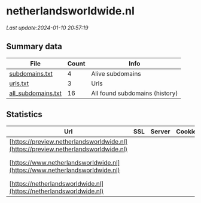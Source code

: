 # netherlandsworldwide.nl
*Last update:2024-01-10 20:57:19*
## Summary data
| File       | Count | Info |
|------------|-------|------|
|[subdomains.txt](/data/netherlandsworldwide/subdomains.txt)|4|Alive subdomains|
|[urls.txt](/data/netherlandsworldwide/urls.txt)|3|Urls|
|[all_subdomains.txt](/data/netherlandsworldwide/all_subdomains.txt)|16|All found subdomains (history)|
## Statistics
| Url | SSL | Server | Cookie | HSTS | CSP | XFO | XXP | RP | Tech |
|------------|-------|------|------|------|------|------|------|------|------|
|[https://preview.netherlandsworldwide.nl](https://preview.netherlandsworldwide.nl)| | | |:white_check_mark: | | | | |:white_check_mark: |HSTS|
|[https://www.netherlandsworldwide.nl](https://www.netherlandsworldwide.nl)| | | |:white_check_mark: | |:white_check_mark: | |:white_check_mark: |Bloomreach HSTS HTTP...|
|[https://netherlandsworldwide.nl](https://netherlandsworldwide.nl)| | | |:white_check_mark: | |:white_check_mark: | |:white_check_mark: |HSTS HTTP/3|